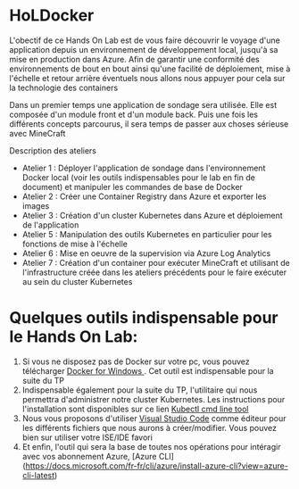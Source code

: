 # HoLDocker

L'obectif de ce Hands On Lab est de vous faire découvrir le voyage d'une application depuis un environnement de développement local, jusqu'à sa mise en production dans Azure.
Afin de garantir une conformité des environnements de bout en bout ainsi qu'une facilité de déploiement, mise à l'échelle et retour arrière éventuels
nous allons nous appuyer pour cela sur la technologie des containers

Dans un premier temps une application de sondage sera utilisée. Elle est composée d'un module front et d'un module back.
Puis une fois les différents concepts parcourus, il sera temps de passer aux choses sérieuse avec MineCraft

Description des ateliers
- Atelier 1 : Déployer l'application de sondage dans l'environnement Docker local (voir les outils indispensables pour le lab en fin de document) et manipuler les commandes de base de Docker
- Atelier 2 : Créer une Container Registry dans Azure et exporter les images
- Atelier 3 : Création d'un cluster Kubernetes dans Azure et déploiement de l'application
- Atelier 5 : Manipulation des outils Kubernetes en particulier pour les fonctions de mise à l'échelle
- Atelier 6 : Mise en oeuvre de la supervision via Azure Log Analytics
- Atelier 7 : Création d'un container pour exécuter MineCraft et utilisant de l'infrastructure créée dans les ateliers précédents pour le faire exécuter au sein du cluster Kubernetes



# Quelques outils indispensable pour le Hands On Lab:

1.  Si vous ne disposez pas de Docker sur votre pc, vous pouvez télécharger [Docker for Windows ](https://store.docker.com/editions/community/docker-ce-desktop-windows). Cet outil est indispensable pour la suite du TP
2. Indispensable également pour la suite du TP, l'utilitaire qui nous permettra d'administrer notre cluster Kubernetes. Les instructions pour l'installation sont disponibles sur ce lien [Kubectl cmd line tool](https://kubernetes.io/docs/tasks/tools/install-kubectl/#install-kubectl-binary-via-curl)
3. Nous vous proposons d'utiliser [Visual Studio Code](https://code.visualstudio.com/download) comme éditeur pour les différents fichiers que nous aurons à créer/modifier. Vous pouvez bien sur utiliser votre ISE/IDE favori
4. Et enfin, l'outil qui sera la base de toutes nos opérations pour intéragir avec vos abonnement Azure, [Azure CLI] (https://docs.microsoft.com/fr-fr/cli/azure/install-azure-cli?view=azure-cli-latest)


